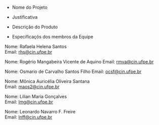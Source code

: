 - Nome do Projeto

- Justificativa

- Descrição do Produto


- Especificaçõs dos membros da Equipe

Nome:  Rafaela Helena Santos	
Email: rhs@cin.ufpe.br

Nome:  Rogério Mangabeira Vicente de Aquino	
Email: rmva@cin.ufpe.br

Nome:  Osmario de Carvalho Santos Filho	
Email: ocsf@cin.ufpe.br

Nome:  Mônica Auricélia Oliveira Santana	
Email: maos2@cin.ufpe.br

Nome:  Lilian Maria Gonçalves	
Email: lmg@cin.ufpe.br

Nome:  Leonardo Navarro F. Freire	
Email: lnff@cin.ufpe.br
